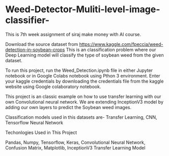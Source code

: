 # Weed-Detector-Muliti-level-image-classifier-


This is 7th week assignment of siraj make money with AI course.

Download the source dataset from 
https://www.kaggle.com/fpeccia/weed-detection-in-soybean-crops
This is an classification problem where our Deep Learning model will classify the type of soybean weed from the given dataset.

To run this project, run the Weed_Detection.ipynb file in either Jupyter notebook or in Google Colabs notebook using Pthon 3 environment.
Enter your kaggle credentials by downloading the credentials file from the kaggle website using Google colaboratory notebook.

This project is an classic example on how to use transfer learning with our own Convolutional neural network.
We are extending InceptionV3 model by adding our own layers to predict the Soybean weed images.

Classification models used in this datasets are-
Transfer Learning, 
CNN,
Tensorflow Neural Network



Techonlogies Used in This Project

Pandas,
Numpy,
Tensorflow,
Keras,
Convolutional Neural Network,
Confusion Matrix,
Matplotlib,
InceptionV3 Transfer Learning Model




